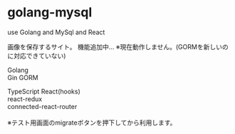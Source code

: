 # golang-mysql

use Golang and MySql and React

画像を保存するサイト。
機能追加中…
※現在動作しません。(GORMを新しいのに対応できていない)


Golang <br>
Gin GORM <br>

TypeScript
React(hooks)<br>
react-redux<br>
connected-react-router<br>
<br>
※テスト用画面のmigrateボタンを押下してから利用します。


